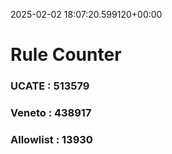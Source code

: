 2025-02-02 18:07:20.599120+00:00
# Rule Counter 
 ### UCATE : 513579

 ### Veneto : 438917

 ### Allowlist : 13930